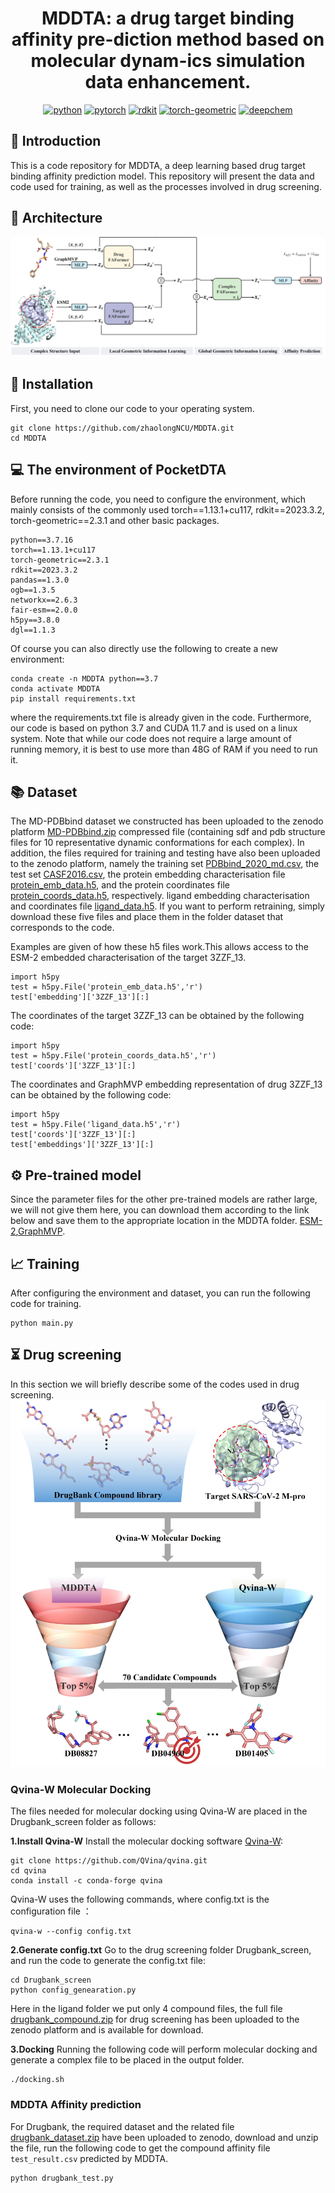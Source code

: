 <div align="center">

# MDDTA: a drug target binding affinity pre-diction method based on molecular dynam-ics simulation data enhancement.

[![python](https://img.shields.io/badge/-Python_3.7_%7C_3.8_%7C_3.9_%7C_3.10-blue?logo=python&logoColor=white)](https://github.com/pre-commit/pre-commit)
[![pytorch](https://img.shields.io/badge/PyTorch_1.13+-ee4c2c?logo=pytorch&logoColor=white)](https://pytorch.org/get-started/locally/)
[![rdkit](https://img.shields.io/badge/-rdkit_2023.3.2+-792ee5?logo=rdkit&logoColor=white)](https://anaconda.org/conda-forge/rdkit/)
[![torch-geometric](https://img.shields.io/badge/torch--geometric-2.3.1+-792ee5?logo=pytorch&logoColor=white)](https://pytorch-geometric.readthedocs.io/en/latest/)
[![deepchem](https://img.shields.io/badge/deepchem-2.7.1+-792ee5?logo=deepchem&logoColor=white)](https://deepchem.io/)

</div>

## 📄  Introduction 
This is a code repository for MDDTA, a deep learning based drug target binding affinity prediction model. This repository will present the data and code used for training, as well as the processes involved in drug screening.

## 🔑 Architecture
![MDDTA](https://github.com/zhaolongNCU/MDDTA/blob/main/img/MDDTA.jpg)
## 🔨 Installation
First, you need to clone our code to your operating system.

```
git clone https://github.com/zhaolongNCU/MDDTA.git
cd MDDTA
```

## 💻 The environment of PocketDTA
Before running the code, you need to configure the environment, which mainly consists of the commonly used torch==1.13.1+cu117, rdkit==2023.3.2, torch-geometric==2.3.1 and other basic packages.
```
python==3.7.16
torch==1.13.1+cu117
torch-geometric==2.3.1
rdkit==2023.3.2
pandas==1.3.0
ogb==1.3.5
networkx==2.6.3
fair-esm==2.0.0
h5py==3.8.0
dgl==1.1.3
```
Of course you can also directly use the following to create a new environment:
```
conda create -n MDDTA python==3.7
conda activate MDDTA 
pip install requirements.txt
```
where the requirements.txt file is already given in the code.
Furthermore, our code is based on python 3.7 and CUDA 11.7 and is used on a linux system. Note that while our code does not require a large amount of running memory, it is best to use more than 48G of RAM if you need to run it.
## 📚 Dataset
The MD-PDBbind dataset we constructed has been uploaded to the zenodo platform [MD-PDBbind.zip](https://zenodo.org/records/15137143) compressed file (containing sdf and pdb structure files for 10 representative dynamic conformations for each complex). In addition, the files required for training and testing have also been uploaded to the zenodo platform, namely the training set [PDBbind_2020_md.csv](https://zenodo.org/records/15137143), the test set [CASF2016.csv](https://zenodo.org/records/15137143), the protein embedding characterisation file [protein_emb_data.h5](https://zenodo.org/records/15137143), and the protein coordinates file [protein_coords_data.h5](https://zenodo.org/records/15137143), respectively. ligand embedding characterisation and coordinates file [ligand_data.h5](https://zenodo.org/records/15137143). If you want to perform retraining, simply download these five files and place them in the folder dataset that corresponds to the code.

Examples are given of how these h5 files work.This allows access to the ESM-2 embedded characterisation of the target 3ZZF_13.
```
import h5py
test = h5py.File('protein_emb_data.h5','r')
test['embedding']['3ZZF_13'][:]
```
The coordinates of the target 3ZZF_13 can be obtained by the following code:
```
import h5py
test = h5py.File('protein_coords_data.h5','r')
test['coords']['3ZZF_13'][:]
```
The coordinates and GraphMVP embedding representation of drug 3ZZF_13 can be obtained by the following code:
```
import h5py
test = h5py.File('ligand_data.h5','r')
test['coords']['3ZZF_13'][:]
test['embeddings']['3ZZF_13'][:]
```
## :gear: Pre-trained model
Since the parameter files for the other pre-trained models are rather large, we will not give them here, you can download them according to the link below and save them to the appropriate location in the MDDTA folder. [ESM-2](https://dl.fbaipublicfiles.com/fair-esm/models/esm2_t33_650M_UR50D.pt),[GraphMVP](https://github.com/chao1224/GraphMVP).

## :chart_with_upwards_trend: Training
After configuring the environment and dataset, you can run the following code for training.
```
python main.py
```

## ⏳ Drug screening
In this section we will briefly describe some of the codes used in drug screening.
![Drugbank_screen](https://github.com/zhaolongNCU/MDDTA/blob/main/img/Drugbank_screen.jpg)
### Qvina-W Molecular Docking
The files needed for molecular docking using Qvina-W are placed in the Drugbank_screen folder as follows:

**1.Install Qvina-W**
Install the molecular docking software [Qvina-W](https://qvina.github.io/):

```
git clone https://github.com/QVina/qvina.git
cd qvina
conda install -c conda-forge qvina
```
Qvina-W uses the following commands, where config.txt is the configuration file ：

```
qvina-w --config config.txt
```
**2.Generate config.txt**
Go to the drug screening folder Drugbank_screen, and run the code to generate the config.txt file:
```
cd Drugbank_screen
python config_genearation.py
```
Here in the ligand folder we put only 4 compound files, the full file [drugbank_compound.zip](https://zenodo.org/records/15137143) for drug screening has been uploaded to the zenodo platform and is available for download.

**3.Docking**
Running the following code will perform molecular docking and generate a complex file to be placed in the output folder.
```
./docking.sh
```
### MDDTA Affinity prediction
For Drugbank, the required dataset and the related file [drugbank_dataset.zip](https://zenodo.org/records/15137143) have been uploaded to zenodo, download and unzip the file, run the following code to get the compound affinity file `test_result.csv` predicted by MDDTA. 

```
python drugbank_test.py
```
